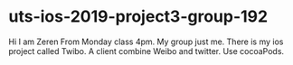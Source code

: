 # uts-ios-2019-project3-group-192

Hi I am Zeren
From Monday class 4pm.
My group just me.
There is my ios project called Twibo.
A client combine Weibo and twitter.
Use cocoaPods.

